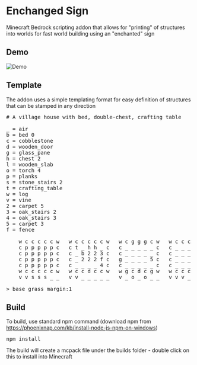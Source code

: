 # Enchanged Sign
Minecraft Bedrock scripting addon that allows for "printing" of structures into worlds for fast world building using an "enchanted" sign

## Demo

![Demo](demo.gif)

## Template

The addon uses a simple templating format for easy definition of structures that can be stamped in any direction

<pre>
# A village house with bed, double-chest, crafting table

_ = air
b = bed 0
c = cobblestone
d = wooden_door
g = glass_pane
h = chest 2
l = wooden_slab
o = torch 4
p = planks
s = stone_stairs 2
t = crafting_table
w = log
v = vine
2 = carpet 5
3 = oak_stairs 2
4 = oak_stairs 3
5 = carpet 3
f = fence

    w c c c c c w   w c c c c c w   w c g g g c w   w c c c c c w   w p p p p p w   _ l p p p l _   _ _ _ l _ _ _ 
    c p p p p p c   c t _ h h _ c   c _ _ _ _ _ c   c _ _ _ _ _ c   p p p p p p p   _ l p p p l _   _ _ _ l _ _ _ 
    c p p p p p c   c _ b 2 2 3 c   c _ _ _ _ _ c   c _ _ _ _ _ c   p p p p p p p   _ l p p p l _   _ _ _ l _ _ _ 
    c p p p p p c   c _ 2 2 2 f c   g _ _ _ _ 5 c   c _ _ _ _ _ c   p p p p p p p   _ l p p p l _   _ _ _ l _ _ _ 
    c p p p p p c   c _ _ _ _ 4 c   c _ _ _ _ _ c   c _ _ _ _ _ c   p p p p p p p   _ l p p p l _   _ _ _ l _ _ _ 
    w c c c c c w   w c c d c c w   w g c d c g w   w c c c c c w   w p p g p p w   _ l p p p l _   _ _ _ l _ _ _ 
    v v s s s _ _   v v _ _ _ _ _   v _ o _ o _ _   v v v _ _ _ _   _ v v _ _ _ _   _ _ v _ _ _ _   _ _ _ _ _ _ _

> base grass margin:1
</pre>

## Build

To build, use standard npm command (download npm from https://phoenixnap.com/kb/install-node-js-npm-on-windows)

<pre>
npm install
</pre>

The build will create a mcpack file under the builds folder - double click on this to install into Minecraft
